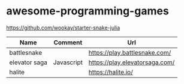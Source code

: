 # awesome-programming-games

https://github.com/wookay/starter-snake-julia


| Name          | Comment    | Url                            |
|---------------|------------|--------------------------------|
| battlesnake   |            | https://play.battlesnake.com/  |
| elevator saga | Javascript | https://play.elevatorsaga.com/ |
| halite        |            | https://halite.io/             |

